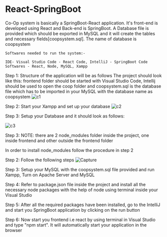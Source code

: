 # React-SpringBoot

Co-Op system is basically a SpringBoot-React application. It's front-end is developed using React and Back-end is SpringBoot.
A Database file is provided which should be exported in MySQL and it will create the tables and necessary fields[coopsystem.sql].
The name of database is coopsystem

```
Softwares needed to run the system:-

IDE- Visual Studio Code - React Code, IntelliJ - SpringBoot Code
Softwares - React, Node, MySQL, Xampp

```
Step 1: Structure of the application will be as follows 
The project should look like this: frontend folder should be started with Visual Studio Code, Intellij should be used to open the coop folder and coopsystem.sql is the database file which has to be imported in your MySQL with the database name as coopsystem
![c1](https://user-images.githubusercontent.com/32956051/112727273-11a7e880-8edf-11eb-8b68-43dcafa974dc.PNG)

Step 2: Start your Xampp and set up your database
![c2](https://user-images.githubusercontent.com/32956051/112727494-f7bad580-8edf-11eb-8ec3-b65951560769.PNG)

Step 3: Setup your Database and it should look as follows:




![c3](https://user-images.githubusercontent.com/32956051/112727564-4c5e5080-8ee0-11eb-8a9e-25df15f028f4.PNG)

Step 3:
NOTE: there are 2 node_modules folder inside the project, one inside frontend and other outside the frontend folder

In order to install node_modules follow the procedure in step 2


Step 2: Follow the following steps 
![Capture](https://user-images.githubusercontent.com/32956051/112590252-c21ecb00-8dbf-11eb-9b0b-4e4a915b54da.PNG)

Step 3: Setup your MySQL with the coopsystem.sql file provided and run Xampp, Turn on Apache Server and MySQL

Step 4: Refer to package.json file inside the project and install all the necessary node packages with the help of node using terminal inside your Visual Studio

Step 5: After all the required packages have been installed, go to the IntelliJ and start you SpringBoot application by clicking on the run button

Step 6: Now start you frontend i.e react by using terminal in Visual Studio and type "npm start". It will automatically start your application in the browser
